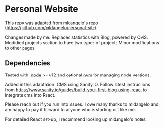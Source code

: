 # Personal Website

This repo was adapted from mldangelo's repo (https://github.com/mldangelo/personal-site). 

Changes made by me:
Replaced statistics with Blog, powered by CMS.
Modidied projects section to have two types of projects
Minor modifications to other pages

## Dependencies

Tested with: [node](https://nodejs.org/) >= v12 and optional [nvm](https://github.com/nvm-sh/nvm#installing-and-updating) for managing node versions.

Added in this adaptation: CMS using Sanity.IO. Follow latest instructions from https://www.sanity.io/guides/build-your-first-blog-using-react to integrate cms into React. 

Please reach out if you run into issues. I owe many thanks to mldangelo and am happy to pay it forward to anyone who is starting out like me. 

For detailed React set-up, I recommend looking up mldangelo's notes.
